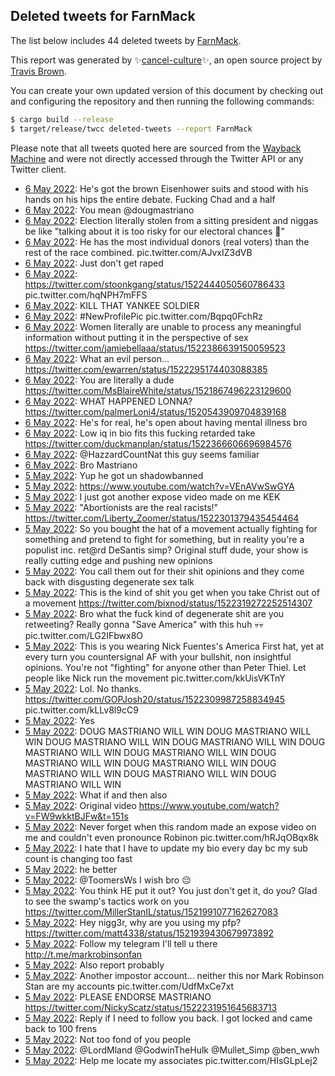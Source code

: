 ## Deleted tweets for FarnMack

The list below includes 44 deleted tweets by
[FarnMack](https://twitter.com/FarnMack).



This report was generated by ✨[cancel-culture](https://github.com/travisbrown/cancel-culture)✨,
an open source project by [Travis Brown](https://twitter.com/travisbrown).

You can create your own updated version of this document by checking out and configuring the
repository and then running the following commands:

```bash
$ cargo build --release
$ target/release/twcc deleted-tweets --report FarnMack
```

Please note that all tweets quoted here are sourced from the
[Wayback Machine](https://web.archive.org) and were not directly accessed through the Twitter API or
any Twitter client.

* [ 6 May 2022](https://web.archive.org/web/20220506063607/https://twitter.com/FarnMack/status/1522464911242280961): He's got the brown Eisenhower suits and stood with his hands on his hips the entire debate. Fucking Chad and a half <!--1522464911242280961-->
* [ 6 May 2022](https://web.archive.org/web/20220506062055/https://twitter.com/FarnMack/status/1522461282749792257): You mean  @dougmastriano <!--1522461282749792257-->
* [ 6 May 2022](https://web.archive.org/web/20220506062039/https://twitter.com/FarnMack/status/1522461134653116416): Election literally stolen from a sitting president and niggas be like "talking about it is too risky for our electoral chances 🥺" <!--1522461134653116416-->
* [ 6 May 2022](https://web.archive.org/web/20220506061850/https://twitter.com/FarnMack/status/1522460796562944000): He has the most individual donors (real voters) than the rest of the race combined. pic.twitter.com/AJvxIZ3dVB <!--1522460796562944000-->
* [ 6 May 2022](https://web.archive.org/web/20220506061220/https://twitter.com/FarnMack/status/1522459029938872320): Just don't get raped <!--1522459029938872320-->
* [ 6 May 2022](https://web.archive.org/web/20220506060011/https://twitter.com/FarnMack/status/1522456056764547072): https://twitter.com/stoonkgang/status/1522444050560786433  pic.twitter.com/hqNPH7mFFS <!--1522456056764547072-->
* [ 6 May 2022](https://web.archive.org/web/20220506035115/https://twitter.com/FarnMack/status/1522423653253718016): KILL THAT YANKEE SOLDIER <!--1522423653253718016-->
* [ 6 May 2022](https://web.archive.org/web/20220506031048/https://twitter.com/FarnMack/status/1522413507475562496): #NewProfilePic  pic.twitter.com/Bqpq0FchRz <!--1522413507475562496-->
* [ 6 May 2022](https://web.archive.org/web/20220506013814/https://twitter.com/FarnMack/status/1522390009671786496): Women literally are unable to process any meaningful information without putting it in the perspective of sex https://twitter.com/jamiebellaaa/status/1522386639150059523 <!--1522390009671786496-->
* [ 6 May 2022](https://web.archive.org/web/20220506012611/https://twitter.com/FarnMack/status/1522387156874018817): What an evil person... https://twitter.com/ewarren/status/1522295174403088385 <!--1522387156874018817-->
* [ 6 May 2022](https://web.archive.org/web/20220506011910/https://twitter.com/FarnMack/status/1522385204353982464): You are literally a dude https://twitter.com/MsBlaireWhite/status/1521867496223129600 <!--1522385204353982464-->
* [ 6 May 2022](https://web.archive.org/web/20220506002244/https://twitter.com/FarnMack/status/1522371168120057857): WHAT HAPPENED LONNA? https://twitter.com/palmerLoni4/status/1520543909704839168 <!--1522371168120057857-->
* [ 6 May 2022](https://web.archive.org/web/20220506001650/https://twitter.com/FarnMack/status/1522368210007379968): He's for real, he's open about having mental illness bro <!--1522368210007379968-->
* [ 6 May 2022](https://web.archive.org/web/20220506000647/https://twitter.com/FarnMack/status/1522367076765155329): Low iq in bio fits this fucking retarded take https://twitter.com/duckmanplan/status/1522366606696984576 <!--1522367076765155329-->
* [ 6 May 2022](https://web.archive.org/web/20220506000422/https://twitter.com/FarnMack/status/1522366588237791233): @HazzardCountNat  this guy seems familiar <!--1522366588237791233-->
* [ 6 May 2022](https://web.archive.org/web/20220506000236/https://twitter.com/FarnMack/status/1522366014943645698): Bro Mastriano <!--1522366014943645698-->
* [ 5 May 2022](https://web.archive.org/web/20220505234802/https://twitter.com/FarnMack/status/1522361459996508161): Yup he got un shadowbanned <!--1522361459996508161-->
* [ 5 May 2022](https://web.archive.org/web/20220505222516/https://twitter.com/FarnMack/status/1522341015495000069): https://www.youtube.com/watch?v=VEnAVwSwGYA <!--1522341061120647176-->
* [ 5 May 2022](https://web.archive.org/web/20220505222516/https://twitter.com/FarnMack/status/1522341015495000069): I just got another expose video made on me KEK <!--1522341015495000069-->
* [ 5 May 2022](https://web.archive.org/web/20220505211057/https://twitter.com/FarnMack/status/1522322742384947201): "Abortionists are the real racists!" https://twitter.com/Liberty_Zoomer/status/1522301379435454464 <!--1522322742384947201-->
* [ 5 May 2022](https://web.archive.org/web/20220505210132/https://twitter.com/FarnMack/status/1522320454861705216): So you bought the hat of a movement actually fighting for something and pretend to fight for something, but in reality you're a populist inc. ret@rd DeSantis simp? Original stuff dude, your show is really cutting edge and pushing new opinions <!--1522320454861705216-->
* [ 5 May 2022](https://web.archive.org/web/20220505205911/https://twitter.com/FarnMack/status/1522319745198002181): You call them out for their shit opinions and they come back with disgusting degenerate sex talk <!--1522320016481390594-->
* [ 5 May 2022](https://web.archive.org/web/20220505205911/https://twitter.com/FarnMack/status/1522319745198002181): This is the kind of shit you get when you take Christ out of a movement https://twitter.com/bixnod/status/1522319272252514307 <!--1522319745198002181-->
* [ 5 May 2022](https://web.archive.org/web/20220505205504/https://twitter.com/FarnMack/status/1522318777160982528): Bro what the fuck kind of degenerate shit are you retweeting? Really gonna "Save America" with this huh 💀💀 pic.twitter.com/LG2IFbwx8O <!--1522318777160982528-->
* [ 5 May 2022](https://web.archive.org/web/20220505205006/https://twitter.com/FarnMack/status/1522317709840637953): This is you wearing Nick Fuentes's America First hat, yet at every turn you countersignal AF with your bullshit, non insightful opinions. You're not "fighting" for anyone other than Peter Thiel. Let people like Nick run the movement pic.twitter.com/kkUisVKTnY <!--1522317709840637953-->
* [ 5 May 2022](https://web.archive.org/web/20220505204256/https://twitter.com/FarnMack/status/1522315665528524801): Lol. No thanks.  https://twitter.com/GOPJosh20/status/1522309987258834945  pic.twitter.com/kLLv8l9cC9 <!--1522315665528524801-->
* [ 5 May 2022](https://web.archive.org/web/20220505201350/https://twitter.com/FarnMack/status/1522308457516478465): Yes <!--1522308457516478465-->
* [ 5 May 2022](https://web.archive.org/web/20220505195001/https://twitter.com/FarnMack/status/1522302511645868033): DOUG MASTRIANO WILL WIN DOUG MASTRIANO WILL WIN DOUG MASTRIANO WILL WIN DOUG MASTRIANO WILL WIN DOUG MASTRIANO WILL WIN DOUG MASTRIANO WILL WIN DOUG MASTRIANO WILL WIN DOUG MASTRIANO WILL WIN DOUG MASTRIANO WILL WIN DOUG MASTRIANO WILL WIN DOUG MASTRIANO WILL WIN <!--1522302511645868033-->
* [ 5 May 2022](https://web.archive.org/web/20220505173935/https://twitter.com/FarnMack/status/1522269622816419840): What if and then also <!--1522269622816419840-->
* [ 5 May 2022](https://web.archive.org/web/20220505173021/https://twitter.com/FarnMack/status/1522266193645682688): Original video https://www.youtube.com/watch?v=FW9wkktBJFw&t=151s <!--1522266517395558407-->
* [ 5 May 2022](https://web.archive.org/web/20220505173021/https://twitter.com/FarnMack/status/1522266193645682688): Never forget when this random made an expose video on me and couldn't even pronounce Robinon pic.twitter.com/hRJqOBqx8k <!--1522266193645682688-->
* [ 5 May 2022](https://web.archive.org/web/20220505172507/https://twitter.com/FarnMack/status/1522265893895655425): I hate that I have to update my bio every day bc my sub count is changing too fast <!--1522265893895655425-->
* [ 5 May 2022](https://web.archive.org/web/20220505162221/https://twitter.com/FarnMack/status/1522250183593144321): he better <!--1522250183593144321-->
* [ 5 May 2022](https://web.archive.org/web/20220505160917/https://twitter.com/FarnMack/status/1522247068064141312): @ToomersWs I wish bro 😔 <!--1522247068064141312-->
* [ 5 May 2022](https://web.archive.org/web/20220505160028/https://twitter.com/FarnMack/status/1522244699205029889): You think HE put it out? You just don't get it, do you? Glad to see the swamp's tactics work on you https://twitter.com/MillerStanIL/status/1521991077162627083 <!--1522244699205029889-->
* [ 5 May 2022](https://web.archive.org/web/20220505154425/https://twitter.com/FarnMack/status/1522239666522660864): Hey nigg3r, why are you using my pfp? https://twitter.com/matt4338/status/1521939430679973892 <!--1522239666522660864-->
* [ 5 May 2022](https://web.archive.org/web/20220505154228/https://twitter.com/FarnMack/status/1522238174319333378): Follow my telegram I'll tell u there http://t.me/markrobinsonfan <!--1522238819323502594-->
* [ 5 May 2022](https://web.archive.org/web/20220505154228/https://twitter.com/FarnMack/status/1522238174319333378): Also report probably <!--1522238482084683782-->
* [ 5 May 2022](https://web.archive.org/web/20220505154228/https://twitter.com/FarnMack/status/1522238174319333378): Another impostor account... neither this nor Mark Robinson Stan are my accounts pic.twitter.com/UdfMxCe7xt <!--1522238174319333378-->
* [ 5 May 2022](https://web.archive.org/web/20220505152444/https://twitter.com/FarnMack/status/1522235533799436290): PLEASE ENDORSE MASTRIANO https://twitter.com/NickyScatz/status/1522231951645683713 <!--1522235533799436290-->
* [ 5 May 2022](https://web.archive.org/web/20220505150935/https://twitter.com/FarnMack/status/1522230926461358080): Reply if I need to follow you back. I got locked and came back to 100 frens <!--1522230926461358080-->
* [ 5 May 2022](https://web.archive.org/web/20220505150513/https://twitter.com/FarnMack/status/1522230731409440768): Not too fond of you people <!--1522230731409440768-->
* [ 5 May 2022](https://web.archive.org/web/20220505021725/https://twitter.com/FarnMack/status/1522037676383297536): @LordMland   @GodwinTheHulk   @Mullet_Simp   @ben_wwh <!--1522037677662654464-->
* [ 5 May 2022](https://web.archive.org/web/20220505021725/https://twitter.com/FarnMack/status/1522037676383297536): Help me locate my associates pic.twitter.com/HIsGLpLej2 <!--1522037676383297536-->
